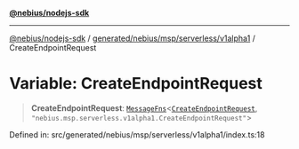 [**@nebius/nodejs-sdk**](../../../../../../README.md)

---

[@nebius/nodejs-sdk](../../../../../../README.md) / [generated/nebius/msp/serverless/v1alpha1](../README.md) / CreateEndpointRequest

# Variable: CreateEndpointRequest

> **CreateEndpointRequest**: [`MessageFns`](../../../../../../runtime/protos/core/interfaces/MessageFns.md)\<[`CreateEndpointRequest`](../interfaces/CreateEndpointRequest.md), `"nebius.msp.serverless.v1alpha1.CreateEndpointRequest"`\>

Defined in: src/generated/nebius/msp/serverless/v1alpha1/index.ts:18
